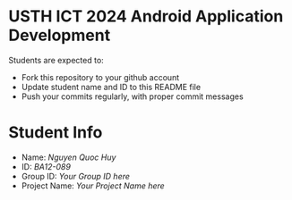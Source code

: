 USTH ICT 2024 Android Application Development
=====================================================

Students are expected to:

* Fork this repository to your github account
* Update student name and ID to this README file
* Push your commits regularly, with proper commit messages

Student Info
=======================

* Name: *Nguyen Quoc Huy*
* ID: *BA12-089*
* Group ID: *Your Group ID here*
* Project Name: *Your Project Name here*
